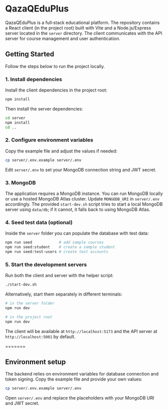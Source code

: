 # QazaQEduPlus

QazaQEduPlus is a full‑stack educational platform. The repository contains a React
client (in the project root) built with Vite and a Node.js/Express server located
in the `server` directory. The client communicates with the API server for course
management and user authentication.

## Getting Started

Follow the steps below to run the project locally.

### 1. Install dependencies

Install the client dependencies in the project root:

```bash
npm install
```

Then install the server dependencies:

```bash
cd server
npm install
cd ..
```

### 2. Configure environment variables

Copy the example file and adjust the values if needed:

```bash
cp server/.env.example server/.env
```

Edit `server/.env` to set your MongoDB connection string and JWT secret.

### 3. MongoDB

The application requires a MongoDB instance. You can run MongoDB locally or
use a hosted MongoDB Atlas cluster. Update `MONGODB_URI` in `server/.env`
accordingly. The provided `start-dev.sh` script tries to start a local MongoDB
server using `data/db`; if it cannot, it falls back to using MongoDB Atlas.

### 4. Seed test data (optional)

Inside the `server` folder you can populate the database with test data:

```bash
npm run seed            # add sample courses
npm run seed:student    # create a sample student
npm run seed:test-users # create test accounts
```

### 5. Start the development servers

Run both the client and server with the helper script:

```bash
./start-dev.sh
```

Alternatively, start them separately in different terminals:

```bash
# in the server folder
npm run dev

# in the project root
npm run dev
```


The client will be available at `http://localhost:5173` and the API server at
`http://localhost:5001` by default.

=======
## Environment setup

The backend relies on environment variables for database connection and token
signing. Copy the example file and provide your own values:

```bash
cp server/.env.example server/.env
```

Open `server/.env` and replace the placeholders with your MongoDB URI and JWT
secret.

